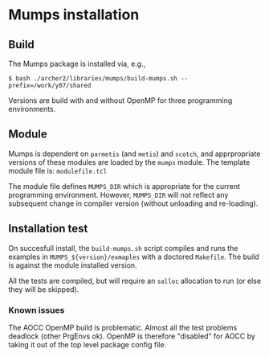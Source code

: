 # Mumps installation

## Build

The Mumps package is installed via, e.g.,
```
$ bash ./archer2/libraries/mumps/build-mumps.sh --prefix=/work/y07/shared
```

Versions are build with and without OpenMP for three programming
environments.

## Module

Mumps is dependent on `parmetis` (and `metis`) and `scotch`, and apprpropriate
versions of these modules are loaded by the `mumps` module. The template
module file is: `modulefile.tcl`

The module file defines `MUMPS_DIR` which is appropriate for the
current programming environment. However, `MUMPS_DIR` will not
reflect any subsequent change in compiler version (without
unloading and re-loading).

## Installation test

On succesfull install, the `build-mumps.sh` script compiles and runs
the examples in `MUMPS_${version}/exmaples` with a doctored `Makefile`.
The build is against the module installed version.

All the tests are compiled, but will require an `salloc` allocation
to run (or else they will be skipped).

### Known issues

The AOCC OpenMP build is problematic. Almost all the test problems
deadlock (other PrgEnvs ok). OpenMP is therefore "disabled" for AOCC
by taking it out of the top level package config file.

